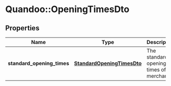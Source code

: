 # Quandoo::OpeningTimesDto

## Properties
Name | Type | Description | Notes
------------ | ------------- | ------------- | -------------
**standard_opening_times** | [**StandardOpeningTimesDto**](StandardOpeningTimesDto.md) | The standard opening times of the merchant. | 


